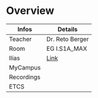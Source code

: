 # Overview

| Infos      | Details                                                                                          |
|------------|--------------------------------------------------------------------------------------------------|
| Teacher    | Dr. Reto Berger                                                                                  |
| Room       | EG I.S1A_MAX                                                                                     |
| Ilias      | [Link](https://elearning.hslu.ch/ilias/ilias.php?baseClass=ilrepositorygui&ref_id=6786803)                                                                                                 |
| MyCampus   |                                                                                                  |
| Recordings |                                                                                                  |
| ETCS       |                                                                                                  |
